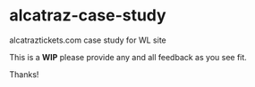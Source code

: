 # alcatraz-case-study
alcatraztickets.com case study for WL site

This is a **WIP** please provide any and all feedback as you see fit. 

Thanks!
